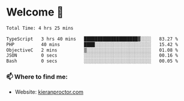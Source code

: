 # Welcome 🦘

<!--START_SECTION:waka-->

```txt
Total Time: 4 hrs 25 mins

TypeScript   3 hrs 40 mins   ████████████████████▓░░░░   83.27 %
PHP          40 mins         ████░░░░░░░░░░░░░░░░░░░░░   15.42 %
ObjectiveC   2 mins          ▒░░░░░░░░░░░░░░░░░░░░░░░░   01.08 %
JSON         0 secs          ░░░░░░░░░░░░░░░░░░░░░░░░░   00.16 %
Bash         0 secs          ░░░░░░░░░░░░░░░░░░░░░░░░░   00.05 %
```

<!--END_SECTION:waka-->

### 📫 Where to find me:

-   Website: [kieranproctor.com](https://kieranproctor.com/)
